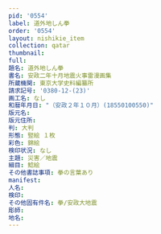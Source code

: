 ```yaml
---
pid: '0554'
label: 道外地しん拳
order: '0554'
layout: nishikie_item
collection: qatar
thumbnail: 
full: 
題名: 道外地しん拳
書名: 安政二年十月地震火事雷漫画集
所蔵機関: 東京大学史料編纂所
請求記号: '0380-12-(23)'
画工名: なし
和暦年月日: "（安政２年１０月）(18550100550)"
版元名: 
版元住所: 
判: 大判
形態: 竪絵 １枚
彩色: 錦絵
検印状況: なし
主題: 災害／地震
細目: 鯰絵
その他書誌事項: 拳の言葉あり
manifest: 
人名: 
検印: 
その他固有件名: 拳/安政大地震
彫師: 
地名: 
---
```

